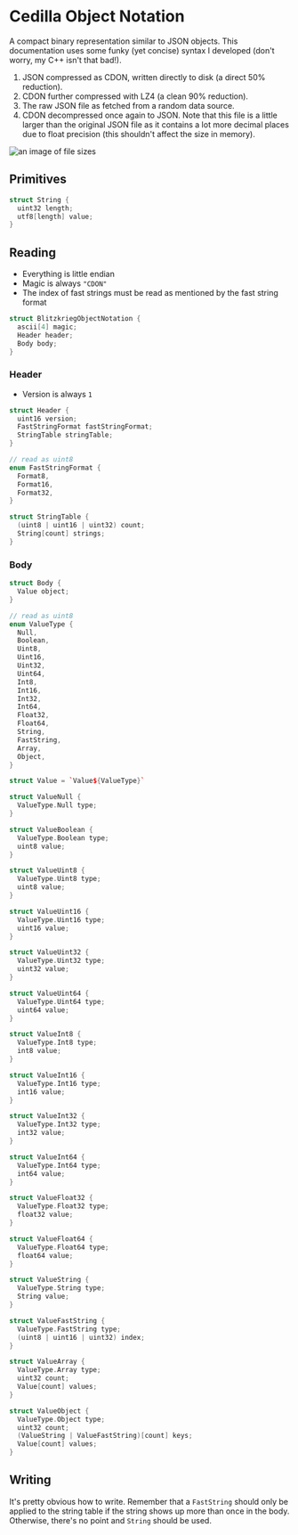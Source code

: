 # Cedilla Object Notation

A compact binary representation similar to JSON objects. This documentation uses some funky (yet concise) syntax I developed (don't worry, my C++ isn't that bad!).

1. JSON compressed as CDON, written directly to disk (a direct 50% reduction).
2. CDON further compressed with LZ4 (a clean 90% reduction).
3. The raw JSON file as fetched from a random data source.
4. CDON decompressed once again to JSON. Note that this file is a little larger than the original JSON file as it contains a lot more decimal places due to float precision (this shouldn't affect the size in memory).

![an image of file sizes](https://i.imgur.com/AHJiFpq.png)

## Primitives

```cpp
struct String {
  uint32 length;
  utf8[length] value;
}
```

## Reading

- Everything is little endian
- Magic is always `"CDON"`
- The index of fast strings must be read as mentioned by the fast string format

```cpp
struct BlitzkriegObjectNotation {
  ascii[4] magic;
  Header header;
  Body body;
}
```

### Header

- Version is always `1`

```cpp
struct Header {
  uint16 version;
  FastStringFormat fastStringFormat;
  StringTable stringTable;
}

// read as uint8
enum FastStringFormat {
  Format8,
  Format16,
  Format32,
}

struct StringTable {
  (uint8 | uint16 | uint32) count;
  String[count] strings;
}
```

### Body

```cpp
struct Body {
  Value object;
}

// read as uint8
enum ValueType {
  Null,
  Boolean,
  Uint8,
  Uint16,
  Uint32,
  Uint64,
  Int8,
  Int16,
  Int32,
  Int64,
  Float32,
  Float64,
  String,
  FastString,
  Array,
  Object,
}

struct Value = `Value${ValueType}`

struct ValueNull {
  ValueType.Null type;
}

struct ValueBoolean {
  ValueType.Boolean type;
  uint8 value;
}

struct ValueUint8 {
  ValueType.Uint8 type;
  uint8 value;
}

struct ValueUint16 {
  ValueType.Uint16 type;
  uint16 value;
}

struct ValueUint32 {
  ValueType.Uint32 type;
  uint32 value;
}

struct ValueUint64 {
  ValueType.Uint64 type;
  uint64 value;
}

struct ValueInt8 {
  ValueType.Int8 type;
  int8 value;
}

struct ValueInt16 {
  ValueType.Int16 type;
  int16 value;
}

struct ValueInt32 {
  ValueType.Int32 type;
  int32 value;
}

struct ValueInt64 {
  ValueType.Int64 type;
  int64 value;
}

struct ValueFloat32 {
  ValueType.Float32 type;
  float32 value;
}

struct ValueFloat64 {
  ValueType.Float64 type;
  float64 value;
}

struct ValueString {
  ValueType.String type;
  String value;
}

struct ValueFastString {
  ValueType.FastString type;
  (uint8 | uint16 | uint32) index;
}

struct ValueArray {
  ValueType.Array type;
  uint32 count;
  Value[count] values;
}

struct ValueObject {
  ValueType.Object type;
  uint32 count;
  (ValueString | ValueFastString)[count] keys;
  Value[count] values;
}
```

## Writing

It's pretty obvious how to write. Remember that a `FastString` should only be applied to the string table if the string shows up more than once in the body. Otherwise, there's no point and `String` should be used.
